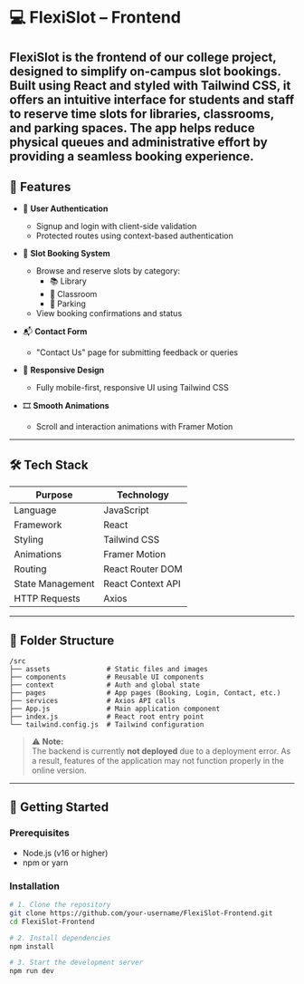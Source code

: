 # 💻 FlexiSlot – Frontend

**FlexiSlot** is the frontend of our college project, designed to simplify on-campus slot bookings. Built using **React** and styled with **Tailwind CSS**, it offers an intuitive interface for students and staff to reserve time slots for libraries, classrooms, and parking spaces. The app helps reduce physical queues and administrative effort by providing a seamless booking experience.
---

## 🚀 Features

- 🔐 **User Authentication**
  - Signup and login with client-side validation
  - Protected routes using context-based authentication

- 📅 **Slot Booking System**
  - Browse and reserve slots by category:
    - 📚 Library
    - 🏫 Classroom
    - 🚗 Parking
  - View booking confirmations and status

- 📬 **Contact Form**
  - "Contact Us" page for submitting feedback or queries

- 📱 **Responsive Design**
  - Fully mobile-first, responsive UI using Tailwind CSS

- 🎞️ **Smooth Animations**
  - Scroll and interaction animations with Framer Motion

---

## 🛠️ Tech Stack

| Purpose              | Technology             |
|----------------------|------------------------|
| Language             | JavaScript             |
| Framework            | React                  |
| Styling              | Tailwind CSS           |
| Animations           | Framer Motion          |
| Routing              | React Router DOM       |
| State Management     | React Context API      |
| HTTP Requests        | Axios                  |

---

## 📂 Folder Structure

```plaintext
/src
├── assets              # Static files and images
├── components          # Reusable UI components
├── context             # Auth and global state
├── pages               # App pages (Booking, Login, Contact, etc.)
├── services            # Axios API calls
├── App.js              # Main application component
├── index.js            # React root entry point
└── tailwind.config.js  # Tailwind configuration

```

> ⚠️ **Note:**  
> The backend is currently **not deployed** due to a deployment error. As a result, features of the application may not function properly in the online version. 

---

## 🔧 Getting Started

### Prerequisites

- Node.js (v16 or higher)
- npm or yarn

### Installation

```bash
# 1. Clone the repository
git clone https://github.com/your-username/FlexiSlot-Frontend.git
cd FlexiSlot-Frontend

# 2. Install dependencies
npm install

# 3. Start the development server
npm run dev

